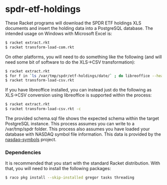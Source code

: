 # spdr-etf-holdings
These Racket programs will download the SPDR ETF holdings XLS documents and insert the holding data into a PostgreSQL database. 
The intended usage on Windows with Microsoft Excel is:

```bash
$ racket extract.rkt
$ racket transform-load-com.rkt
```

On other platforms, you will need to do something like the following (and will need some bit of software to do the XLS->CSV transformation):

```bash
$ racket extract.rkt
$ for f in `ls /var/tmp/spdr/etf-holdings/date/` ; do libreoffice --headless --convert-to csv --outdir /var/tmp/spdr/etf-holdings/date $f ; done
$ racket transform-load-csv.rkt
```

If you have libreoffice installed, you can instead just do the following as XLS->CSV conversion using libreoffice is supported within the process:

```bash
$ racket extract.rkt
$ racket transform-load-csv.rkt -c
```

The provided schema.sql file shows the expected schema within the target PostgreSQL instance. 
This process assumes you can write to a /var/tmp/spdr folder. This process also assumes you have loaded your database with NASDAQ symbol
file information. This data is provided by the [nasdaq-symbols](https://github.com/evdubs/nasdaq-symbols) project.

### Dependencies

It is recommended that you start with the standard Racket distribution. With that, you will need to install the following packages:

```bash
$ raco pkg install --skip-installed gregor tasks threading
```
